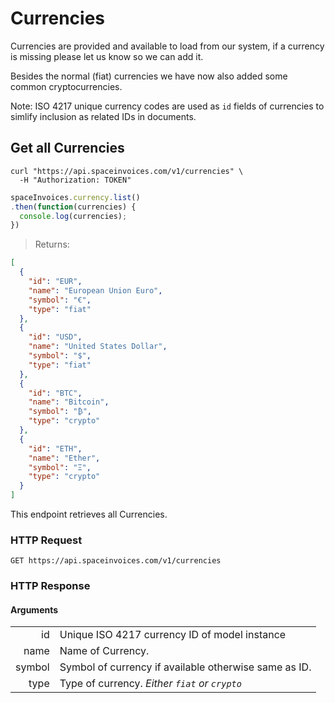 # Currencies

Currencies are provided and available to load from our system, if a currency is missing please let us know so we can add it.

Besides the normal (fiat) currencies we have now also added some common cryptocurrencies.

Note: ISO 4217 unique currency codes are used as `id` fields of currencies to simlify inclusion as related IDs in documents.

## Get all Currencies

```shell
curl "https://api.spaceinvoices.com/v1/currencies" \
  -H "Authorization: TOKEN"
```
```javascript
spaceInvoices.currency.list()
.then(function(currencies) {
  console.log(currencies);
})
```

> Returns:

```json
[
  {
    "id": "EUR",
    "name": "European Union Euro",
    "symbol": "€",
    "type": "fiat"
  },
  {
    "id": "USD",
    "name": "United States Dollar",
    "symbol": "$",
    "type": "fiat"
  },
  {
    "id": "BTC",
    "name": "Bitcoin",
    "symbol": "₿",
    "type": "crypto"
  },
  {
    "id": "ETH",
    "name": "Ether",
    "symbol": "‎Ξ",
    "type": "crypto"
  }
]
```

This endpoint retrieves all Currencies.

### HTTP Request

`GET https://api.spaceinvoices.com/v1/currencies`

### HTTP Response

#### Arguments

|      |     |
| ---: | --- |
| id | Unique ISO 4217 currency ID of model instance |
| name | Name of Currency. |
| symbol | Symbol of currency if available otherwise same as ID. |
| type | Type of currency. _Either `fiat` or `crypto`_ |
